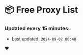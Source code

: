 # :package: Free Proxy List
### Updated every 15 minutes.

- Last updated: `2024-09-02 00:48`

:heart:
